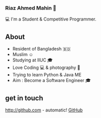### Riaz Ahmed Mahin 👋

💻 I'm a Student & Competitive Programmer.

## About

* Resident of Bangladesh :bangladesh:
* Muslim :relaxed:
* Studying at IIUC :mortar_board:
* Love Coding :computer: & photography :camera_flash:
* Trying to learn Python & Java ME
* Aim : Become a Software Engineer :mortar_board:

## get in touch 
http://github.com - automatic!
[GitHub](http://github.com)
